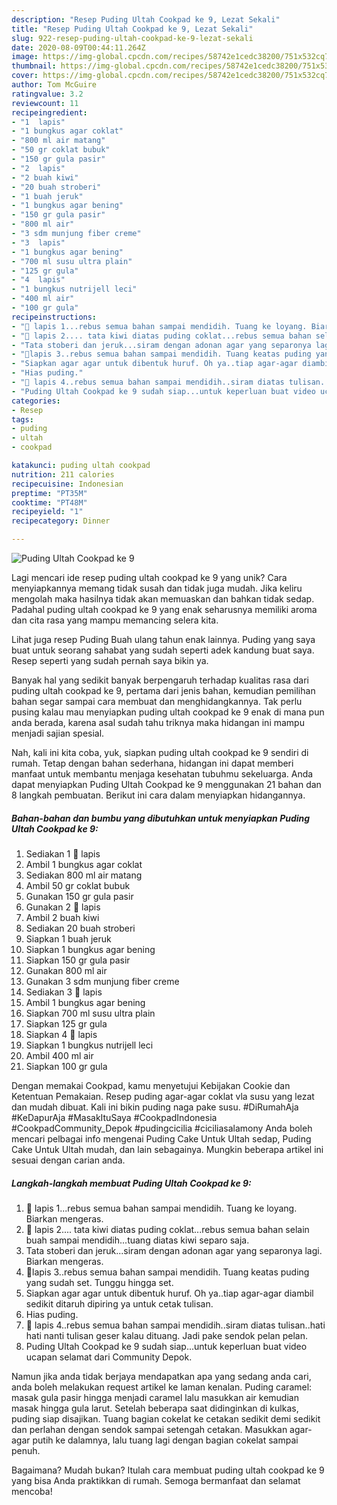 ```yaml
---
description: "Resep Puding Ultah Cookpad ke 9, Lezat Sekali"
title: "Resep Puding Ultah Cookpad ke 9, Lezat Sekali"
slug: 922-resep-puding-ultah-cookpad-ke-9-lezat-sekali
date: 2020-08-09T00:44:11.264Z
image: https://img-global.cpcdn.com/recipes/58742e1cedc38200/751x532cq70/puding-ultah-cookpad-ke-9-foto-resep-utama.jpg
thumbnail: https://img-global.cpcdn.com/recipes/58742e1cedc38200/751x532cq70/puding-ultah-cookpad-ke-9-foto-resep-utama.jpg
cover: https://img-global.cpcdn.com/recipes/58742e1cedc38200/751x532cq70/puding-ultah-cookpad-ke-9-foto-resep-utama.jpg
author: Tom McGuire
ratingvalue: 3.2
reviewcount: 11
recipeingredient:
- "1  lapis"
- "1 bungkus agar coklat"
- "800 ml air matang"
- "50 gr coklat bubuk"
- "150 gr gula pasir"
- "2  lapis"
- "2 buah kiwi"
- "20 buah stroberi"
- "1 buah jeruk"
- "1 bungkus agar bening"
- "150 gr gula pasir"
- "800 ml air"
- "3 sdm munjung fiber creme"
- "3  lapis"
- "1 bungkus agar bening"
- "700 ml susu ultra plain"
- "125 gr gula"
- "4  lapis"
- "1 bungkus nutrijell leci"
- "400 ml air"
- "100 gr gula"
recipeinstructions:
- "🎁 lapis 1...rebus semua bahan sampai mendidih. Tuang ke loyang. Biarkan mengeras."
- "🎉 lapis 2.... tata kiwi diatas puding coklat...rebus semua bahan selain buah sampai mendidih...tuang diatas kiwi separo saja."
- "Tata stoberi dan jeruk...siram dengan adonan agar yang separonya lagi. Biarkan mengeras."
- "🎈lapis 3..rebus semua bahan sampai mendidih. Tuang keatas puding yang sudah set. Tunggu hingga set."
- "Siapkan agar agar untuk dibentuk huruf. Oh ya..tiap agar-agar diambil sedikit ditaruh dipiring ya untuk cetak tulisan."
- "Hias puding."
- "🎊 lapis 4..rebus semua bahan sampai mendidih..siram diatas tulisan..hati hati nanti tulisan geser kalau dituang. Jadi pake sendok pelan pelan."
- "Puding Ultah Cookpad ke 9 sudah siap...untuk keperluan buat video ucapan selamat dari Community Depok."
categories:
- Resep
tags:
- puding
- ultah
- cookpad

katakunci: puding ultah cookpad 
nutrition: 211 calories
recipecuisine: Indonesian
preptime: "PT35M"
cooktime: "PT48M"
recipeyield: "1"
recipecategory: Dinner

---
```



![Puding Ultah Cookpad ke 9](https://img-global.cpcdn.com/recipes/58742e1cedc38200/751x532cq70/puding-ultah-cookpad-ke-9-foto-resep-utama.jpg)

Lagi mencari ide resep puding ultah cookpad ke 9 yang unik? Cara menyiapkannya memang tidak susah dan tidak juga mudah. Jika keliru mengolah maka hasilnya tidak akan memuaskan dan bahkan tidak sedap. Padahal puding ultah cookpad ke 9 yang enak seharusnya memiliki aroma dan cita rasa yang mampu memancing selera kita.

Lihat juga resep Puding Buah ulang tahun enak lainnya. Puding yang saya buat untuk seorang sahabat yang sudah seperti adek kandung buat saya. Resep seperti yang sudah pernah saya bikin ya.

Banyak hal yang sedikit banyak berpengaruh terhadap kualitas rasa dari puding ultah cookpad ke 9, pertama dari jenis bahan, kemudian pemilihan bahan segar sampai cara membuat dan menghidangkannya. Tak perlu pusing kalau mau menyiapkan puding ultah cookpad ke 9 enak di mana pun anda berada, karena asal sudah tahu triknya maka hidangan ini mampu menjadi sajian spesial.


Nah, kali ini kita coba, yuk, siapkan puding ultah cookpad ke 9 sendiri di rumah. Tetap dengan bahan sederhana, hidangan ini dapat memberi manfaat untuk membantu menjaga kesehatan tubuhmu sekeluarga. Anda dapat menyiapkan Puding Ultah Cookpad ke 9 menggunakan 21 bahan dan 8 langkah pembuatan. Berikut ini cara dalam menyiapkan hidangannya.

<!--inarticleads1-->

##### Bahan-bahan dan bumbu yang dibutuhkan untuk menyiapkan Puding Ultah Cookpad ke 9:

1. Sediakan 1 🎁 lapis
1. Ambil 1 bungkus agar coklat
1. Sediakan 800 ml air matang
1. Ambil 50 gr coklat bubuk
1. Gunakan 150 gr gula pasir
1. Gunakan 2 🎉 lapis
1. Ambil 2 buah kiwi
1. Sediakan 20 buah stroberi
1. Siapkan 1 buah jeruk
1. Siapkan 1 bungkus agar bening
1. Siapkan 150 gr gula pasir
1. Gunakan 800 ml air
1. Gunakan 3 sdm munjung fiber creme
1. Sediakan 3 🎊 lapis
1. Ambil 1 bungkus agar bening
1. Siapkan 700 ml susu ultra plain
1. Siapkan 125 gr gula
1. Siapkan 4 🎀 lapis
1. Siapkan 1 bungkus nutrijell leci
1. Ambil 400 ml air
1. Siapkan 100 gr gula


Dengan memakai Cookpad, kamu menyetujui Kebijakan Cookie dan Ketentuan Pemakaian. Resep puding agar-agar coklat vla susu yang lezat dan mudah dibuat. Kali ini bikin puding naga pake susu. #DiRumahAja #KeDapurAja #MasakItuSaya #CookpadIndonesia #CookpadCommunity_Depok #pudingcicilia #ciciliasalamony Anda boleh mencari pelbagai info mengenai Puding Cake Untuk Ultah sedap, Puding Cake Untuk Ultah mudah, dan lain sebagainya. Mungkin beberapa artikel ini sesuai dengan carian anda. 

<!--inarticleads2-->

##### Langkah-langkah membuat Puding Ultah Cookpad ke 9:

1. 🎁 lapis 1...rebus semua bahan sampai mendidih. Tuang ke loyang. Biarkan mengeras.
1. 🎉 lapis 2.... tata kiwi diatas puding coklat...rebus semua bahan selain buah sampai mendidih...tuang diatas kiwi separo saja.
1. Tata stoberi dan jeruk...siram dengan adonan agar yang separonya lagi. Biarkan mengeras.
1. 🎈lapis 3..rebus semua bahan sampai mendidih. Tuang keatas puding yang sudah set. Tunggu hingga set.
1. Siapkan agar agar untuk dibentuk huruf. Oh ya..tiap agar-agar diambil sedikit ditaruh dipiring ya untuk cetak tulisan.
1. Hias puding.
1. 🎊 lapis 4..rebus semua bahan sampai mendidih..siram diatas tulisan..hati hati nanti tulisan geser kalau dituang. Jadi pake sendok pelan pelan.
1. Puding Ultah Cookpad ke 9 sudah siap...untuk keperluan buat video ucapan selamat dari Community Depok.


Namun jika anda tidak berjaya mendapatkan apa yang sedang anda cari, anda boleh melakukan request artikel ke laman kenalan. Puding caramel: masak gula pasir hingga menjadi caramel lalu masukkan air kemudian masak hingga gula larut. Setelah beberapa saat didinginkan di kulkas, puding siap disajikan. Tuang bagian cokelat ke cetakan sedikit demi sedikit dan perlahan dengan sendok sampai setengah cetakan. Masukkan agar-agar putih ke dalamnya, lalu tuang lagi dengan bagian cokelat sampai penuh. 

Bagaimana? Mudah bukan? Itulah cara membuat puding ultah cookpad ke 9 yang bisa Anda praktikkan di rumah. Semoga bermanfaat dan selamat mencoba!
